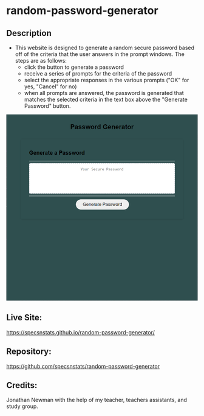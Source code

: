 # random-password-generator
## Description
- This website is designed to generate a random secure password based off of the criteria that the user answers in the prompt windows. The steps are as follows:
    - click the button to generate a password
    - receive a series of prompts for the criteria of the password
    - select the appropriate responses in the various prompts ("OK" for yes, "Cancel" for no)
    - when all prompts are answered, the password is generated that matches the selected criteria in the text box above the "Generate Password" button.

![password generator website screenshot](./assets/screenshot.png)

## Live Site: 
https://specsnstats.github.io/random-password-generator/

## Repository: 
https://github.com/specsnstats/random-password-generator

## Credits: 
Jonathan Newman with the help of my teacher, teachers assistants, and study group. 